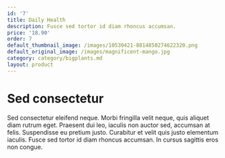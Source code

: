 ```yaml
---
id: '7'
title: Daily Health
description: Fusce sed tortor id diam rhoncus accumsan.
price: '18.90'
order: 7
default_thumbnail_image: /images/10530421-8814850274622320.png
default_original_image: /images/magnificent-mango.jpg
category: category/bigplants.md
layout: product
---
```


# Sed consectetur

Sed consectetur eleifend neque. Morbi fringilla velit neque, quis aliquet diam rutrum eget. Praesent dui leo, iaculis non auctor sed, accumsan at felis. Suspendisse eu pretium justo. Curabitur et velit quis justo elementum iaculis. Fusce sed tortor id diam rhoncus accumsan. In cursus sagittis eros non congue.